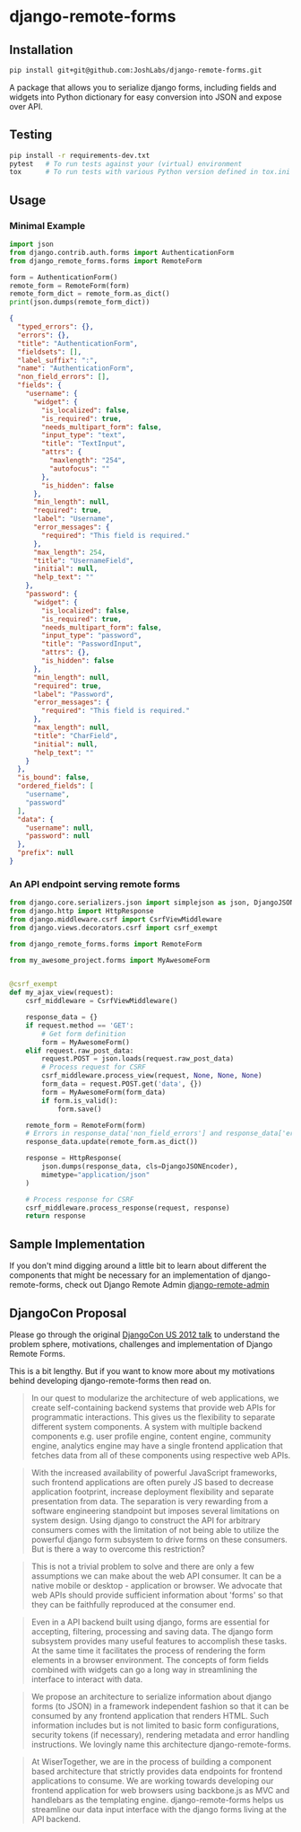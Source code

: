 # django-remote-forms

## Installation

```bash
pip install git+git@github.com:JoshLabs/django-remote-forms.git
```

A package that allows you to serialize django forms, including fields and widgets into Python
dictionary for easy conversion into JSON and expose over API.

## Testing

```bash
pip install -r requirements-dev.txt
pytest   # To run tests against your (virtual) environment
tox      # To run tests with various Python version defined in tox.ini
```

## Usage

### Minimal Example

```python
import json
from django.contrib.auth.forms import AuthenticationForm
from django_remote_forms.forms import RemoteForm

form = AuthenticationForm()
remote_form = RemoteForm(form)
remote_form_dict = remote_form.as_dict()
print(json.dumps(remote_form_dict))
```
```json
{
  "typed_errors": {},
  "errors": {},
  "title": "AuthenticationForm",
  "fieldsets": [],
  "label_suffix": ":",
  "name": "AuthenticationForm",
  "non_field_errors": [],
  "fields": {
    "username": {
      "widget": {
        "is_localized": false,
        "is_required": true,
        "needs_multipart_form": false,
        "input_type": "text",
        "title": "TextInput",
        "attrs": {
          "maxlength": "254",
          "autofocus": ""
        },
        "is_hidden": false
      },
      "min_length": null,
      "required": true,
      "label": "Username",
      "error_messages": {
        "required": "This field is required."
      },
      "max_length": 254,
      "title": "UsernameField",
      "initial": null,
      "help_text": ""
    },
    "password": {
      "widget": {
        "is_localized": false,
        "is_required": true,
        "needs_multipart_form": false,
        "input_type": "password",
        "title": "PasswordInput",
        "attrs": {},
        "is_hidden": false
      },
      "min_length": null,
      "required": true,
      "label": "Password",
      "error_messages": {
        "required": "This field is required."
      },
      "max_length": null,
      "title": "CharField",
      "initial": null,
      "help_text": ""
    }
  },
  "is_bound": false,
  "ordered_fields": [
    "username",
    "password"
  ],
  "data": {
    "username": null,
    "password": null
  },
  "prefix": null
}
```

### An API endpoint serving remote forms

```python
from django.core.serializers.json import simplejson as json, DjangoJSONEncoder
from django.http import HttpResponse
from django.middleware.csrf import CsrfViewMiddleware
from django.views.decorators.csrf import csrf_exempt

from django_remote_forms.forms import RemoteForm

from my_awesome_project.forms import MyAwesomeForm


@csrf_exempt
def my_ajax_view(request):
    csrf_middleware = CsrfViewMiddleware()

    response_data = {}
    if request.method == 'GET':
        # Get form definition
        form = MyAwesomeForm()
    elif request.raw_post_data:
        request.POST = json.loads(request.raw_post_data)
        # Process request for CSRF
        csrf_middleware.process_view(request, None, None, None)
        form_data = request.POST.get('data', {})
        form = MyAwesomeForm(form_data)
        if form.is_valid():
            form.save()

    remote_form = RemoteForm(form)
    # Errors in response_data['non_field_errors'] and response_data['errors']
    response_data.update(remote_form.as_dict())

    response = HttpResponse(
        json.dumps(response_data, cls=DjangoJSONEncoder),
        mimetype="application/json"
    )

    # Process response for CSRF
    csrf_middleware.process_response(request, response)
    return response
```

## Sample Implementation

If you don't mind digging around a little bit to learn about different the components that might be
necessary for an implementation of django-remote-forms, check out
Django Remote Admin [django-remote-admin](https://github.com/tarequeh/django-remote-admin)

## DjangoCon Proposal

Please go through the original [DjangoCon US 2012 talk](http://www.slideshare.net/tarequeh/django-forms-in-a-web-api-world)
to understand the problem sphere, motivations, challenges and implementation of Django Remote Forms.

This is a bit lengthy. But if you want to know more about my motivations behind developing django-remote-forms
then read on.


>In our quest to modularize the architecture of web applications, we create self-containing backend
>systems that provide web APIs for programmatic interactions. This gives us the flexibility to
>separate different system components. A system with multiple backend components e.g. user profile
>engine, content engine, community engine, analytics engine may have a single frontend application
>that fetches data from all of these components using respective web APIs.

>With the increased availability of powerful JavaScript frameworks, such frontend applications are
>often purely JS based to decrease application footprint, increase deployment flexibility and
>separate presentation from data. The separation is very rewarding from a software engineering
>standpoint but imposes several limitations on system design. Using django to construct the API for
>arbitrary consumers comes with the limitation of not being able to utilize the powerful django form
>subsystem to drive forms on these consumers. But is there a way to overcome this restriction?

>This is not a trivial problem to solve and there are only a few assumptions we can make about the
>web API consumer. It can be a native mobile or desktop - application or browser. We advocate that
>web APIs should provide sufficient information about 'forms' so that they can be faithfully
>reproduced at the consumer end.

>Even in a API backend built using django, forms are essential for accepting, filtering, processing
>and saving data. The django form subsystem provides many useful features to accomplish these tasks.
>At the same time it facilitates the process of rendering the form elements in a browser
>environment. The concepts of form fields combined with widgets can go a long way in streamlining
>the interface to interact with data.

>We propose an architecture to serialize information about django forms (to JSON) in a framework
>independent fashion so that it can be consumed by any frontend application that renders HTML. Such
>information includes but is not limited to basic form configurations, security tokens (if
>necessary), rendering metadata and error handling instructions. We lovingly name this architecture
>django-remote-forms.

>At WiserTogether, we are in the process of building a component based architecture that strictly
>provides data endpoints for frontend applications to consume. We are working towards developing
>our frontend application for web browsers using backbone.js as MVC and handlebars as the templating
>engine. django-remote-forms helps us streamline our data input interface with the django forms
>living at the API backend.
